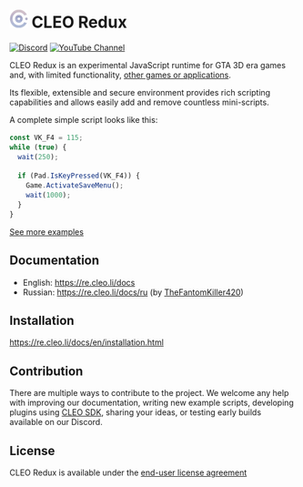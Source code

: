 # <img src="cleo_redux.png" width="32" height="32"> CLEO Redux


[![Discord](https://img.shields.io/discord/911487285990674473?style=for-the-badge)](https://discord.gg/d5dZSfgBZr)
[![YouTube Channel](https://img.shields.io/badge/YouTube-Channel-FF0000?style=for-the-badge)](https://www.youtube.com/playlist?list=PLNxQuEFtVkeizoLEQiok7qzr1f0mcwfFb)

CLEO Redux is an experimental JavaScript runtime for GTA 3D era games and, with limited functionality, [other games or applications](https://re.cleo.li/docs/en/embedding.html).

Its flexible, extensible and secure environment provides rich scripting capabilities and allows easily add and remove countless mini-scripts.

A complete simple script looks like this:

```js
const VK_F4 = 115;
while (true) {
  wait(250);

  if (Pad.IsKeyPressed(VK_F4)) {
    Game.ActivateSaveMenu();
    wait(1000);
  }
}
```

[See more examples](https://github.com/cleolibrary/CLEO-Redux/tree/master/examples)

## Documentation

* English: https://re.cleo.li/docs
* Russian: https://re.cleo.li/docs/ru (by [TheFantomKiller420](https://github.com/TheFantomKiller420))

## Installation

https://re.cleo.li/docs/en/installation.html

## Contribution

There are multiple ways to contribute to the project. We welcome any help with improving our documentation, writing new example scripts, developing plugins using [CLEO SDK](https://re.cleo.li/docs/en/using-sdk.html), sharing your ideas, or testing early builds available on our Discord.

## License

CLEO Redux is available under the [end-user license agreement](./LICENSE.txt)
